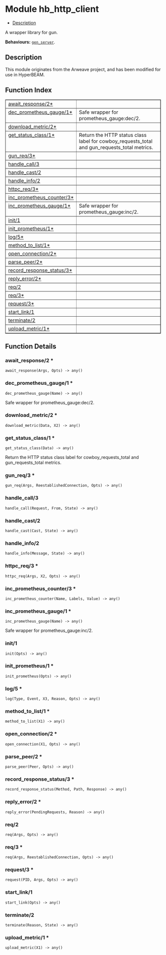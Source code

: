 

# Module hb_http_client #
* [Description](#description)

A wrapper library for gun.

__Behaviours:__ [`gen_server`](gen_server.md).

<a name="description"></a>

## Description ##
This module originates from the Arweave
project, and has been modified for use in HyperBEAM.<a name="index"></a>

## Function Index ##


<table width="100%" border="1" cellspacing="0" cellpadding="2" summary="function index"><tr><td valign="top"><a href="#await_response-2">await_response/2*</a></td><td></td></tr><tr><td valign="top"><a href="#dec_prometheus_gauge-1">dec_prometheus_gauge/1*</a></td><td>Safe wrapper for prometheus_gauge:dec/2.</td></tr><tr><td valign="top"><a href="#download_metric-2">download_metric/2*</a></td><td></td></tr><tr><td valign="top"><a href="#get_status_class-1">get_status_class/1*</a></td><td>Return the HTTP status class label for cowboy_requests_total and
gun_requests_total metrics.</td></tr><tr><td valign="top"><a href="#gun_req-3">gun_req/3*</a></td><td></td></tr><tr><td valign="top"><a href="#handle_call-3">handle_call/3</a></td><td></td></tr><tr><td valign="top"><a href="#handle_cast-2">handle_cast/2</a></td><td></td></tr><tr><td valign="top"><a href="#handle_info-2">handle_info/2</a></td><td></td></tr><tr><td valign="top"><a href="#httpc_req-3">httpc_req/3*</a></td><td></td></tr><tr><td valign="top"><a href="#inc_prometheus_counter-3">inc_prometheus_counter/3*</a></td><td></td></tr><tr><td valign="top"><a href="#inc_prometheus_gauge-1">inc_prometheus_gauge/1*</a></td><td>Safe wrapper for prometheus_gauge:inc/2.</td></tr><tr><td valign="top"><a href="#init-1">init/1</a></td><td></td></tr><tr><td valign="top"><a href="#init_prometheus-1">init_prometheus/1*</a></td><td></td></tr><tr><td valign="top"><a href="#log-5">log/5*</a></td><td></td></tr><tr><td valign="top"><a href="#method_to_list-1">method_to_list/1*</a></td><td></td></tr><tr><td valign="top"><a href="#open_connection-2">open_connection/2*</a></td><td></td></tr><tr><td valign="top"><a href="#parse_peer-2">parse_peer/2*</a></td><td></td></tr><tr><td valign="top"><a href="#record_response_status-3">record_response_status/3*</a></td><td></td></tr><tr><td valign="top"><a href="#reply_error-2">reply_error/2*</a></td><td></td></tr><tr><td valign="top"><a href="#req-2">req/2</a></td><td></td></tr><tr><td valign="top"><a href="#req-3">req/3*</a></td><td></td></tr><tr><td valign="top"><a href="#request-3">request/3*</a></td><td></td></tr><tr><td valign="top"><a href="#start_link-1">start_link/1</a></td><td></td></tr><tr><td valign="top"><a href="#terminate-2">terminate/2</a></td><td></td></tr><tr><td valign="top"><a href="#upload_metric-1">upload_metric/1*</a></td><td></td></tr></table>


<a name="functions"></a>

## Function Details ##

<a name="await_response-2"></a>

### await_response/2 * ###

`await_response(Args, Opts) -> any()`

<a name="dec_prometheus_gauge-1"></a>

### dec_prometheus_gauge/1 * ###

`dec_prometheus_gauge(Name) -> any()`

Safe wrapper for prometheus_gauge:dec/2.

<a name="download_metric-2"></a>

### download_metric/2 * ###

`download_metric(Data, X2) -> any()`

<a name="get_status_class-1"></a>

### get_status_class/1 * ###

`get_status_class(Data) -> any()`

Return the HTTP status class label for cowboy_requests_total and
gun_requests_total metrics.

<a name="gun_req-3"></a>

### gun_req/3 * ###

`gun_req(Args, ReestablishedConnection, Opts) -> any()`

<a name="handle_call-3"></a>

### handle_call/3 ###

`handle_call(Request, From, State) -> any()`

<a name="handle_cast-2"></a>

### handle_cast/2 ###

`handle_cast(Cast, State) -> any()`

<a name="handle_info-2"></a>

### handle_info/2 ###

`handle_info(Message, State) -> any()`

<a name="httpc_req-3"></a>

### httpc_req/3 * ###

`httpc_req(Args, X2, Opts) -> any()`

<a name="inc_prometheus_counter-3"></a>

### inc_prometheus_counter/3 * ###

`inc_prometheus_counter(Name, Labels, Value) -> any()`

<a name="inc_prometheus_gauge-1"></a>

### inc_prometheus_gauge/1 * ###

`inc_prometheus_gauge(Name) -> any()`

Safe wrapper for prometheus_gauge:inc/2.

<a name="init-1"></a>

### init/1 ###

`init(Opts) -> any()`

<a name="init_prometheus-1"></a>

### init_prometheus/1 * ###

`init_prometheus(Opts) -> any()`

<a name="log-5"></a>

### log/5 * ###

`log(Type, Event, X3, Reason, Opts) -> any()`

<a name="method_to_list-1"></a>

### method_to_list/1 * ###

`method_to_list(X1) -> any()`

<a name="open_connection-2"></a>

### open_connection/2 * ###

`open_connection(X1, Opts) -> any()`

<a name="parse_peer-2"></a>

### parse_peer/2 * ###

`parse_peer(Peer, Opts) -> any()`

<a name="record_response_status-3"></a>

### record_response_status/3 * ###

`record_response_status(Method, Path, Response) -> any()`

<a name="reply_error-2"></a>

### reply_error/2 * ###

`reply_error(PendingRequests, Reason) -> any()`

<a name="req-2"></a>

### req/2 ###

`req(Args, Opts) -> any()`

<a name="req-3"></a>

### req/3 * ###

`req(Args, ReestablishedConnection, Opts) -> any()`

<a name="request-3"></a>

### request/3 * ###

`request(PID, Args, Opts) -> any()`

<a name="start_link-1"></a>

### start_link/1 ###

`start_link(Opts) -> any()`

<a name="terminate-2"></a>

### terminate/2 ###

`terminate(Reason, State) -> any()`

<a name="upload_metric-1"></a>

### upload_metric/1 * ###

`upload_metric(X1) -> any()`

